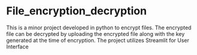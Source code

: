 # File_encryption_decryption
This is a minor project developed in python to encrypt files.
The encrypted file can be decrypted by uploading the encrypted file along with the key generated at the time of encryption.
The project utilizes Streamlit for User Interface
